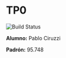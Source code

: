 # TP0
![Build Status](https://travis-ci.org/pciruzzi/template-tp0.svg)

**Alumno:** Pablo Ciruzzi

**Padrón:** 95.748
